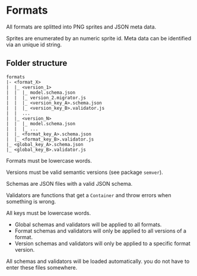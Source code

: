 Formats
=======

All formats are splitted into PNG sprites and JSON meta data.

Sprites are enumerated by an numeric sprite id. Meta data can be identified via an unique id string.

Folder structure
----------------

```
formats
|- <format_X>
|  |_ <version_1>
|  |  |_ model.schema.json
|  |  |_ version_2.migrator.js
|  |  |_ <version_key_A>.schema.json
|  |  |_ <version_key_B>.validator.js
|  |  ...
|  |_ <version_N>
|  |  |_ model.schema.json
|  |  |_ ...
|  |_ <format_key_A>.schema.json
|  |_ <format_key_B>.validator.js
|_ <global_key_A>.schema.json
|_ <global_key_B>.validator.js
```

Formats must be lowercase words.

Versions must be valid semantic versions (see package `semver`).

Schemas are JSON files with a valid JSON schema.

Validators are functions that get a `Container` and throw errors when something is wrong.

All keys must be lowercase words.
* Global schemas and validators will be applied to all formats.
* Format schemas and validators will only be applied to all versions of a format.
* Version schemas and validators will only be applied to a specific format version.

All schemas and validators will be loaded automatically. you do not have to enter these files somewhere.